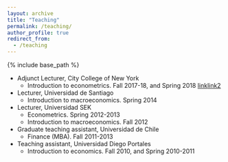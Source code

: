 ```yaml
---
layout: archive
title: "Teaching"
permalink: /teaching/
author_profile: true
redirect_from:
  - /teaching
---
```


{% include base_path %}

* Adjunct Lecturer, City College of New York
  * Introduction to econometrics. Fall 2017-18, and Spring 2018 [link](http://erciomunoz.github.io/metrics1/)[link2](http://erciomunoz.github.io/ch4/)
* Lecturer, Universidad de Santiago
  * Introduction to macroeconomics. Spring 2014
* Lecturer, Universidad SEK
  * Econometrics. Spring 2012-2013
  * Introduction to macroeconomics. Fall 2012
* Graduate teaching assistant, Universidad de Chile
  * Finance (MBA). Fall 2011-2013
* Teaching assistant, Universidad Diego Portales
  * Introduction to economics. Fall 2010, and Spring 2010-2011
